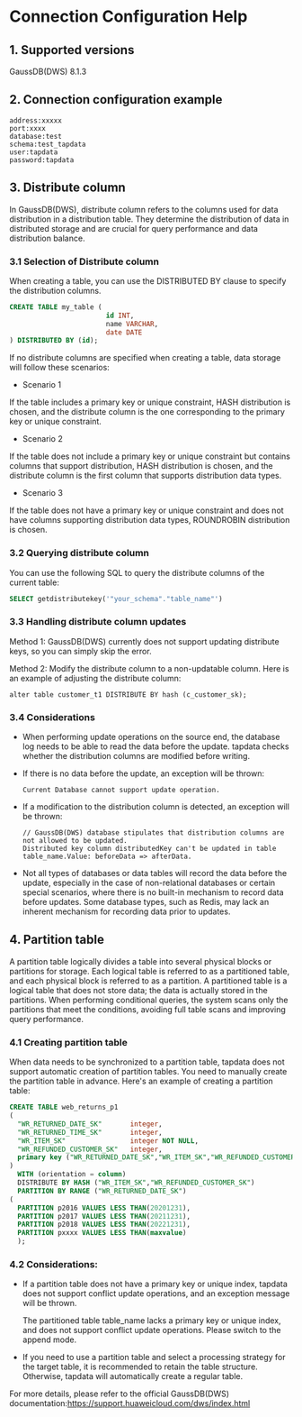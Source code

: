 # Connection Configuration Help

## 1. Supported versions

GaussDB(DWS) 8.1.3

## 2. Connection configuration example

    address:xxxxx
    port:xxxx
    database:test
    schema:test_tapdata
    user:tapdata
    password:tapdata

## 3. Distribute column

In GaussDB(DWS), distribute column refers to the columns used for data distribution in a distribution table. They determine the distribution of data in distributed storage and are crucial for query performance and data distribution balance.

### 3.1 Selection of Distribute column

When creating a table, you can use the DISTRIBUTED BY clause to specify the distribution columns.

```sql
CREATE TABLE my_table (
                        id INT,
                        name VARCHAR,
                        date DATE
) DISTRIBUTED BY (id);
```

If no distribute columns are specified when creating a table, data storage will follow these scenarios:

*   Scenario 1

If the table includes a primary key or unique constraint, HASH distribution is chosen, and the distribute column is the one corresponding to the primary key or unique constraint.

*   Scenario 2

If the table does not include a primary key or unique constraint but contains columns that support distribution, HASH distribution is chosen, and the distribute column is the first column that supports distribution data types.

*   Scenario 3

If the table does not have a primary key or unique constraint and does not have columns supporting distribution data types, ROUNDROBIN distribution is chosen.

### 3.2 Querying distribute column

You can use the following SQL to query the distribute columns of the current table:

```sql
SELECT getdistributekey('"your_schema"."table_name"')
```

### 3.3 Handling distribute column updates

Method 1: GaussDB(DWS) currently does not support updating distribute keys, so you can simply skip the error.

Method 2: Modify the distribute column to a non-updatable column. Here is an example of adjusting the distribute column:

    alter table customer_t1 DISTRIBUTE BY hash (c_customer_sk);

### 3.4 Considerations

*   When performing update operations on the source end, the database log needs to be able to read the data before the update. tapdata checks whether the distribution columns are modified before writing.

  *   If there is no data before the update, an exception will be thrown:

          Current Database cannot support update operation.
  *   If a modification to the distribution column is detected, an exception will be thrown:

          // GaussDB(DWS) database stipulates that distribution columns are not allowed to be updated.
          Distributed key column distributedKey can't be updated in table table_name.Value: beforeData => afterData.

*   Not all types of databases or data tables will record the data before the update, especially in the case of non-relational databases or certain special scenarios, where there is no built-in mechanism to record data before updates. Some database types, such as Redis, may lack an inherent mechanism for recording data prior to updates.

## 4. Partition table

A partition table logically divides a table into several physical blocks or partitions for storage. Each logical table is referred to as a partitioned table, and each physical block is referred to as a partition. A partitioned table is a logical table that does not store data; the data is actually stored in the partitions. When performing conditional queries, the system scans only the partitions that meet the conditions, avoiding full table scans and improving query performance.

### 4.1 Creating partition table

When data needs to be synchronized to a partition table, tapdata does not support automatic creation of partition tables. You need to manually create the partition table in advance. Here's an example of creating a partition table:

```sql
CREATE TABLE web_returns_p1
(
  "WR_RETURNED_DATE_SK"       integer,
  "WR_RETURNED_TIME_SK"       integer,
  "WR_ITEM_SK"                integer NOT NULL,
  "WR_REFUNDED_CUSTOMER_SK"   integer,
  primary key ("WR_RETURNED_DATE_SK","WR_ITEM_SK","WR_REFUNDED_CUSTOMER_SK")
)
  WITH (orientation = column)
  DISTRIBUTE BY HASH ("WR_ITEM_SK","WR_REFUNDED_CUSTOMER_SK")
  PARTITION BY RANGE ("WR_RETURNED_DATE_SK")
(
  PARTITION p2016 VALUES LESS THAN(20201231),
  PARTITION p2017 VALUES LESS THAN(20211231),
  PARTITION p2018 VALUES LESS THAN(20221231),
  PARTITION pxxxx VALUES LESS THAN(maxvalue)
  );
```

### 4.2 Considerations:

*   If a partition table does not have a primary key or unique index, tapdata does not support conflict update operations, and an exception message will be thrown.

    The partitioned table table\_name lacks a primary key or unique index, and does not support conflict update operations. Please switch to the append mode.

*   If you need to use a partition table and select a processing strategy for the target table, it is recommended to retain the table structure. Otherwise, tapdata will automatically create a regular table.

For more details, please refer to the official GaussDB(DWS) documentation:<https://support.huaweicloud.com/dws/index.html>
